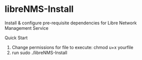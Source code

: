 # libreNMS-Install
Install &amp; configure pre-requisite dependencies for Libre Network Management Service

Quick Start

1. Change permissions for file to execute: chmod u+x yourfile
2. run sudo ./libreNMS-Install
